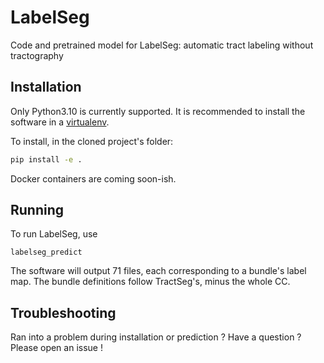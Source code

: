# LabelSeg
Code and pretrained model for LabelSeg: automatic tract labeling without tractography

## Installation

Only Python3.10 is currently supported. It is recommended to install the software in a [virtualenv](https://virtualenv.pypa.io/en/latest/).

To install, in the cloned project's folder:

```bash
pip install -e .
```

Docker containers are coming soon-ish.

## Running

To run LabelSeg, use

```labelseg_predict```

The software will output 71 files, each corresponding to a bundle's label map. The bundle definitions follow TractSeg's, minus the whole CC.

## Troubleshooting

Ran into a problem during installation or prediction ? Have a question ? Please open an issue !
